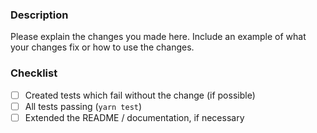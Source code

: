 ### Description
Please explain the changes you made here. Include an example of what your changes fix or how to use the changes.

### Checklist
- [ ] Created tests which fail without the change (if possible)
- [ ] All tests passing (`yarn test`)
- [ ] Extended the README / documentation, if necessary
